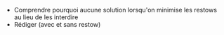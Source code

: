 - Comprendre pourquoi aucune solution lorsqu'on minimise les restows au lieu de les interdire
- Rédiger (avec et sans restow)